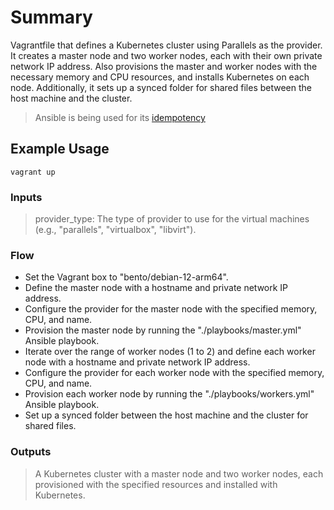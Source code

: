 # Summary

Vagrantfile that defines a Kubernetes cluster using Parallels as the provider. It creates a master node and two worker nodes, each with their own private network IP address. Also provisions the master and worker nodes with the necessary memory and CPU resources, and installs Kubernetes on each node. Additionally, it sets up a synced folder for shared files between the host machine and the cluster.

> Ansible is being used for its [idempotency](https://docs.ansible.com/ansible/latest/reference_appendices/glossary.html#term-Idempotency)

## Example Usage

`vagrant up`

### Inputs

> provider_type: The type of provider to use for the virtual machines (e.g., "parallels", "virtualbox", "libvirt").

### Flow

- Set the Vagrant box to "bento/debian-12-arm64".
- Define the master node with a hostname and private network IP address.
- Configure the provider for the master node with the specified memory, CPU, and name.
- Provision the master node by running the "./playbooks/master.yml" Ansible playbook.
- Iterate over the range of worker nodes (1 to 2) and define each worker node with a hostname and private network IP address.
- Configure the provider for each worker node with the specified memory, CPU, and name.
- Provision each worker node by running the "./playbooks/workers.yml" Ansible playbook.
- Set up a synced folder between the host machine and the cluster for shared files.

### Outputs

> A Kubernetes cluster with a master node and two worker nodes, each provisioned with the specified resources and installed with Kubernetes.
